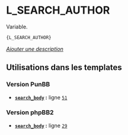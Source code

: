 # L_SEARCH_AUTHOR


Variable.

```html
{L_SEARCH_AUTHOR}
```

[*Ajouter une description*](https://fa-tvars.appspot.com/var/L_SEARCH_AUTHOR)

## Utilisations dans les templates

### Version PunBB
* __[`search_body`](../tpl/var/punbb/search_body.md#readme) :__ ligne [`51`](../tpl/src/punbb/search_body.tpl#L51)

### Version phpBB2
* __[`search_body`](../tpl/var/subsilver/search_body.md#readme) :__ ligne [`29`](../tpl/src/subsilver/search_body.tpl#L29)